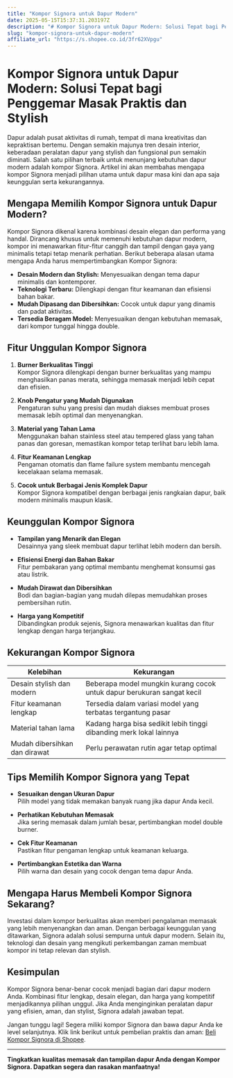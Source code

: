 ```yaml
---
title: "Kompor Signora untuk Dapur Modern"
date: 2025-05-15T15:37:31.203197Z
description: "# Kompor Signora untuk Dapur Modern: Solusi Tepat bagi Penggemar Masak Praktis dan Stylish..."
slug: "kompor-signora-untuk-dapur-modern"
affiliate_url: "https://s.shopee.co.id/3fr62XVpgu"
---
```

# Kompor Signora untuk Dapur Modern: Solusi Tepat bagi Penggemar Masak Praktis dan Stylish

Dapur adalah pusat aktivitas di rumah, tempat di mana kreativitas dan kepraktisan bertemu. Dengan semakin majunya tren desain interior, keberadaan peralatan dapur yang stylish dan fungsional pun semakin diminati. Salah satu pilihan terbaik untuk menunjang kebutuhan dapur modern adalah kompor Signora. Artikel ini akan membahas mengapa kompor Signora menjadi pilihan utama untuk dapur masa kini dan apa saja keunggulan serta kekurangannya.

## Mengapa Memilih Kompor Signora untuk Dapur Modern?

Kompor Signora dikenal karena kombinasi desain elegan dan performa yang handal. Dirancang khusus untuk memenuhi kebutuhan dapur modern, kompor ini menawarkan fitur-fitur canggih dan tampil dengan gaya yang minimalis tetapi tetap menarik perhatian. Berikut beberapa alasan utama mengapa Anda harus mempertimbangkan Kompor Signora:

- **Desain Modern dan Stylish:** Menyesuaikan dengan tema dapur minimalis dan kontemporer.
- **Teknologi Terbaru:** Dilengkapi dengan fitur keamanan dan efisiensi bahan bakar.
- **Mudah Dipasang dan Dibersihkan:** Cocok untuk dapur yang dinamis dan padat aktivitas.
- **Tersedia Beragam Model:** Menyesuaikan dengan kebutuhan memasak, dari kompor tunggal hingga double.

## Fitur Unggulan Kompor Signora

1. **Burner Berkualitas Tinggi**  
Kompor Signora dilengkapi dengan burner berkualitas yang mampu menghasilkan panas merata, sehingga memasak menjadi lebih cepat dan efisien.

2. **Knob Pengatur yang Mudah Digunakan**  
Pengaturan suhu yang presisi dan mudah diakses membuat proses memasak lebih optimal dan menyenangkan.

3. **Material yang Tahan Lama**  
Menggunakan bahan stainless steel atau tempered glass yang tahan panas dan goresan, memastikan kompor tetap terlihat baru lebih lama.

4. **Fitur Keamanan Lengkap**  
Pengaman otomatis dan flame failure system membantu mencegah kecelakaan selama memasak.

5. **Cocok untuk Berbagai Jenis Komplek Dapur**  
Kompor Signora kompatibel dengan berbagai jenis rangkaian dapur, baik modern minimalis maupun klasik.

## Keunggulan Kompor Signora

- **Tampilan yang Menarik dan Elegan**  
Desainnya yang sleek membuat dapur terlihat lebih modern dan bersih.

- **Efisiensi Energi dan Bahan Bakar**  
Fitur pembakaran yang optimal membantu menghemat konsumsi gas atau listrik.

- **Mudah Dirawat dan Dibersihkan**  
Bodi dan bagian-bagian yang mudah dilepas memudahkan proses pembersihan rutin.

- **Harga yang Kompetitif**  
Dibandingkan produk sejenis, Signora menawarkan kualitas dan fitur lengkap dengan harga terjangkau.

## Kekurangan Kompor Signora

| Kelebihan | Kekurangan |
| --- | --- |
| Desain stylish dan modern | Beberapa model mungkin kurang cocok untuk dapur berukuran sangat kecil |
| Fitur keamanan lengkap | Tersedia dalam variasi model yang terbatas tergantung pasar |
| Material tahan lama | Kadang harga bisa sedikit lebih tinggi dibanding merk lokal lainnya |
| Mudah dibersihkan dan dirawat | Perlu perawatan rutin agar tetap optimal |

## Tips Memilih Kompor Signora yang Tepat

- **Sesuaikan dengan Ukuran Dapur**  
Pilih model yang tidak memakan banyak ruang jika dapur Anda kecil.

- **Perhatikan Kebutuhan Memasak**  
Jika sering memasak dalam jumlah besar, pertimbangkan model double burner.

- **Cek Fitur Keamanan**  
Pastikan fitur pengaman lengkap untuk keamanan keluarga.

- **Pertimbangkan Estetika dan Warna**  
Pilih warna dan desain yang cocok dengan tema dapur Anda.

## Mengapa Harus Membeli Kompor Signora Sekarang?

Investasi dalam kompor berkualitas akan memberi pengalaman memasak yang lebih menyenangkan dan aman. Dengan berbagai keunggulan yang ditawarkan, Signora adalah solusi sempurna untuk dapur modern. Selain itu, teknologi dan desain yang mengikuti perkembangan zaman membuat kompor ini tetap relevan dan stylish.

## Kesimpulan

Kompor Signora benar-benar cocok menjadi bagian dari dapur modern Anda. Kombinasi fitur lengkap, desain elegan, dan harga yang kompetitif menjadikannya pilihan unggul. Jika Anda menginginkan peralatan dapur yang efisien, aman, dan stylist, Signora adalah jawaban tepat.

Jangan tunggu lagi! Segera miliki kompor Signora dan bawa dapur Anda ke level selanjutnya. Klik link berikut untuk pembelian praktis dan aman: [Beli Kompor Signora di Shopee](https://s.shopee.co.id/3fr62XVpgu).

---

**Tingkatkan kualitas memasak dan tampilan dapur Anda dengan Kompor Signora. Dapatkan segera dan rasakan manfaatnya!**